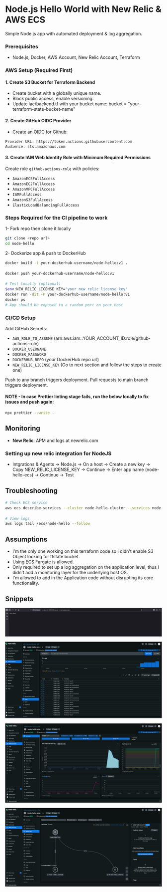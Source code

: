 # Node.js Hello World with New Relic & AWS ECS

Simple Node.js app with automated deployment & log aggregation.

### Prerequisites

- Node.js, Docker, AWS Account, New Relic Account, Terraform

### AWS Setup (Required First)

#### 1. Create S3 Bucket for Terraform Backend

- Create bucket with a globally unique name.
- Block public access, enable versioning.
- Update iac/backend.tf with your bucket name:
  bucket = "your-terraform-state-bucket-name"

#### 2. Create GitHub OIDC Provider

- Create an OIDC for Github:

```
Provider URL: https://token.actions.githubusercontent.com
Audience: sts.amazonaws.com
```

#### 3. Create IAM Web Identity Role with Minimum Required Permissions

Create role `github-actions-role` with policies:

- `AmazonECSFullAccess`
- `AmazonEC2FullAccess`
- `AmazonVPCFullAccess`
- `IAMFullAccess`
- `AmazonS3FullAccess`
- `ElasticLoadBalancingFullAccess`

### Steps Required for the CI pipeline to work

1- Fork repo then clone it locally

```bash
git clone <repo url>
cd node-hello
```

2- Dockerize app & push to DockerHub

```bash
docker build -t your-dockerhub-username/node-hello:v1 .

docker push your-dockerhub-username/node-hello:v1

# Test locally (optional)
$env:NEW_RELIC_LICENSE_KEY="your new relic license key"
docker run -dit -P your-dockerhub-username/node-hello:v1
docker ps
# App should be exposed to a random port on your host
```

### CI/CD Setup

Add GitHub Secrets:

- `AWS_ROLE_TO_ASSUME` (arn:aws:iam::YOUR_ACCOUNT_ID:role/github-actions-role)
- `DOCKER_USERNAME`
- `DOCKER_PASSWORD`
- `DOCKERHUB_REPO` (your DockerHub repo url)
- `NEW_RELIC_LICENSE_KEY` (Go to next section and follow the steps to create one)

Push to any branch triggers deployment.
Pull requests to main branch triggers deployment.

#### NOTE - In case Prettier linting stage fails, run the below locally to fix issues and push again:

```bash
npx prettier --write .
```

## Monitoring

- **New Relic**: APM and logs at newrelic.com

### Setting up new relic integration for NodeJS

- Intgrations & Agents -> Node.js -> On a host -> Create a new key -> Copy NEW_RELIC_LICENSE_KEY -> Continue -> Enter app name (node-hello-ecs) -> Continue -> Test

## Troubleshooting

```bash
# Check ECS service
aws ecs describe-services --cluster node-hello-cluster --services node-hello-task-service

# View logs
aws logs tail /ecs/node-hello --follow
```

## Assumptions

- I'm the only one working on this terraform code so I didn't enable S3 Object locking for tfstate bucket.
- Using ECS Fargate is allowed.
- Only required to set up a log aggregation on the application level, thus I didn't add a monitoring layer for the underlying host OS.
- I'm allowed to add in the Application code without disrupting its core functionality.

## Snippets

![alt text](./docs/image3.png)

![alt text](./docs/image.png)

![alt text](./docs/image1.png)

![alt text](./docs/image2.png)
